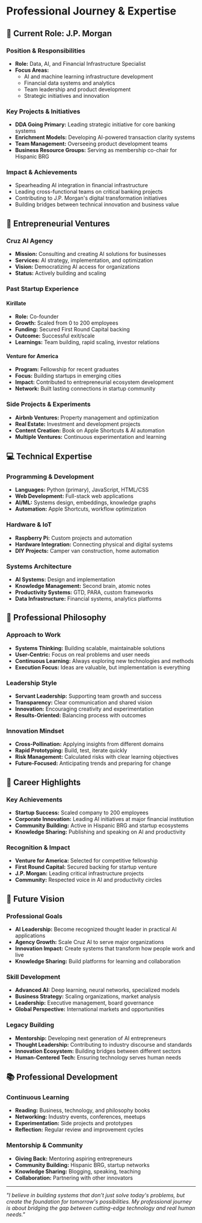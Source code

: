# Professional Journey & Expertise

## 🏢 Current Role: J.P. Morgan

### Position & Responsibilities
- **Role:** Data, AI, and Financial Infrastructure Specialist
- **Focus Areas:**
  - AI and machine learning infrastructure development
  - Financial data systems and analytics
  - Team leadership and product development
  - Strategic initiatives and innovation

### Key Projects & Initiatives
- **DDA Going Primary:** Leading strategic initiative for core banking systems
- **Enrichment Models:** Developing AI-powered transaction clarity systems
- **Team Management:** Overseeing product development teams
- **Business Resource Groups:** Serving as membership co-chair for Hispanic BRG

### Impact & Achievements
- Spearheading AI integration in financial infrastructure
- Leading cross-functional teams on critical banking projects
- Contributing to J.P. Morgan's digital transformation initiatives
- Building bridges between technical innovation and business value

## 🚀 Entrepreneurial Ventures

### Cruz AI Agency
- **Mission:** Consulting and creating AI solutions for businesses
- **Services:** AI strategy, implementation, and optimization
- **Vision:** Democratizing AI access for organizations
- **Status:** Actively building and scaling

### Past Startup Experience

#### Kirillate
- **Role:** Co-founder
- **Growth:** Scaled from 0 to 200 employees
- **Funding:** Secured First Round Capital backing
- **Outcome:** Successful exit/scale
- **Learnings:** Team building, rapid scaling, investor relations

#### Venture for America
- **Program:** Fellowship for recent graduates
- **Focus:** Building startups in emerging cities
- **Impact:** Contributed to entrepreneurial ecosystem development
- **Network:** Built lasting connections in startup community

### Side Projects & Experiments
- **Airbnb Ventures:** Property management and optimization
- **Real Estate:** Investment and development projects
- **Content Creation:** Book on Apple Shortcuts & AI automation
- **Multiple Ventures:** Continuous experimentation and learning

## 💻 Technical Expertise

### Programming & Development
- **Languages:** Python (primary), JavaScript, HTML/CSS
- **Web Development:** Full-stack web applications
- **AI/ML:** Systems design, embeddings, knowledge graphs
- **Automation:** Apple Shortcuts, workflow optimization

### Hardware & IoT
- **Raspberry Pi:** Custom projects and automation
- **Hardware Integration:** Connecting physical and digital systems
- **DIY Projects:** Camper van construction, home automation

### Systems Architecture
- **AI Systems:** Design and implementation
- **Knowledge Management:** Second brain, atomic notes
- **Productivity Systems:** GTD, PARA, custom frameworks
- **Data Infrastructure:** Financial systems, analytics platforms

## 🎯 Professional Philosophy

### Approach to Work
- **Systems Thinking:** Building scalable, maintainable solutions
- **User-Centric:** Focus on real problems and user needs
- **Continuous Learning:** Always exploring new technologies and methods
- **Execution Focus:** Ideas are valuable, but implementation is everything

### Leadership Style
- **Servant Leadership:** Supporting team growth and success
- **Transparency:** Clear communication and shared vision
- **Innovation:** Encouraging creativity and experimentation
- **Results-Oriented:** Balancing process with outcomes

### Innovation Mindset
- **Cross-Pollination:** Applying insights from different domains
- **Rapid Prototyping:** Build, test, iterate quickly
- **Risk Management:** Calculated risks with clear learning objectives
- **Future-Focused:** Anticipating trends and preparing for change

## 🌟 Career Highlights

### Key Achievements
- **Startup Success:** Scaled company to 200 employees
- **Corporate Innovation:** Leading AI initiatives at major financial institution
- **Community Building:** Active in Hispanic BRG and startup ecosystems
- **Knowledge Sharing:** Publishing and speaking on AI and productivity

### Recognition & Impact
- **Venture for America:** Selected for competitive fellowship
- **First Round Capital:** Secured backing for startup venture
- **J.P. Morgan:** Leading critical infrastructure projects
- **Community:** Respected voice in AI and productivity circles

## 🔮 Future Vision

### Professional Goals
- **AI Leadership:** Become recognized thought leader in practical AI applications
- **Agency Growth:** Scale Cruz AI to serve major organizations
- **Innovation Impact:** Create systems that transform how people work and live
- **Knowledge Sharing:** Build platforms for learning and collaboration

### Skill Development
- **Advanced AI:** Deep learning, neural networks, specialized models
- **Business Strategy:** Scaling organizations, market analysis
- **Leadership:** Executive management, board governance
- **Global Perspective:** International markets and opportunities

### Legacy Building
- **Mentorship:** Developing next generation of AI entrepreneurs
- **Thought Leadership:** Contributing to industry discourse and standards
- **Innovation Ecosystem:** Building bridges between different sectors
- **Human-Centered Tech:** Ensuring technology serves human needs

## 📚 Professional Development

### Continuous Learning
- **Reading:** Business, technology, and philosophy books
- **Networking:** Industry events, conferences, meetups
- **Experimentation:** Side projects and prototypes
- **Reflection:** Regular review and improvement cycles

### Mentorship & Community
- **Giving Back:** Mentoring aspiring entrepreneurs
- **Community Building:** Hispanic BRG, startup networks
- **Knowledge Sharing:** Blogging, speaking, teaching
- **Collaboration:** Partnering with other innovators

---

*"I believe in building systems that don't just solve today's problems, but create the foundation for tomorrow's possibilities. My professional journey is about bridging the gap between cutting-edge technology and real human needs."*
